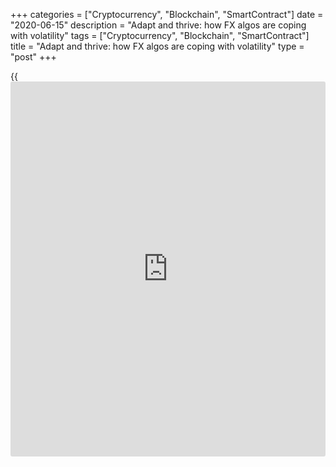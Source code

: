 +++
categories = ["Cryptocurrency", "Blockchain", "SmartContract"]
date = "2020-06-15"
description = "Adapt and thrive: how FX algos are coping with volatility"
tags = ["Cryptocurrency", "Blockchain", "SmartContract"]
title = "Adapt and thrive: how FX algos are coping with volatility"
type = "post"
+++

{{<iframe id="large-banner" src="https://www.bounty.group/#slide=27.0" width="100%" height="600" scrolling="no" style="border: 0px solid rgb(216, 221, 230); border-radius: 3px;">}}

#  Adapt and thrive: how FX algos are coping with volatility

COPYING AND DISTRIBUTING ARE PROHIBITED WITHOUT PERMISSION OF THE
PUBLISHER: [ SContreras@Euromoney.com][1]

By:  Paul Golden  Published on:  Monday, June 01, 2020

FX trading [algorithms](https://www.fintechee.com/algorithms-for-trading/) are getting smarter at dealing with crises – and
getting more popular as a result.

![forex analysis 780][2]

  

A few weeks is a long time in a volatile foreign exchange market.

At the end of March, Greenwich Associates published a report entitled
'Digitization delayed: why algos aren’t more popular in FX', based on
data collected before markets felt the impact of [Covid-19][3].

It found that only 37% of FX market participants surveyed used
[algorithms](https://www.fintechee.com/algorithms-for-trading/) – and just 22% of their volume was traded algorithmically.

Fast forward to late April, and JPMorgan’s FX e-commerce team was
telling clients of a big increase in volumes of algos for tickets with a
notional value above $10 million, with 60% of these orders traded
algorithmically in March.

![Jill-Sigelbaum-2018-160x186][4]  
  
---  
 _Jill Sigelbaum,  
FXall _  
  
Buy-side traders working largely from home while coping with a
significant increase in the number of trades to execute have turned to
algos so they can focus on more time-consuming, less liquid and complex
trades.

Jill Sigelbaum, head of FXall, notes that algo trading volumes on that
platform increased by 380% in March compared to the same period last
year, with the bulk of the increase attributable to asset management
clients.

“We were told by some of our clients that with the challenges in trading
from home with less desktop real estate, they were appreciating one-
screen [meaning one-system] access to multiple algos across multiple
banks, as clients had to restrict the number of applications they had
open at any one time due to corporate VPN restrictions on bandwidth,”
she says.

### Increased familiarity

According to Ralf Donner, head of FICC execution solutions at Goldman
Sachs, client demand for execution in larger sizes than usual is another
factor behind recent growth in algo usage.

![Ralf-Donner-Goldman-Sachs-160x186.jpg][5]  
  
---  
__

Ralf Donner,  
Goldman Sachs  
  
“Large algos had been tried and tested in calmer markets and were given
the benefit of the doubt in the more volatile period,” he says.

Increased familiarity with the technology is also a consideration.
Compared to previous periods of high volatility (such as the EU
referendum and the 2017 US presidential election, for example) clients
now have a better understanding of how algos work.

In addition, the volatility in March was over a sustained period rather
than a singular shock or focused on a specific date, explains Scott
Wacker, head of FICC e-commerce sales and marketing at JPMorgan.
“Clients therefore had time to observe and change their approach,” he
says.

The perception that algos don’t perform well in volatile markets is
largely derived from the experience of flash scenarios, where spot moves
dramatically and algos trigger their circuit breakers. However, Pete
Eggleston, CEO of BestX, says his firm’s research indicates that not all
algo styles are unsuited to more volatile markets.  

![Scott-Wacker-JPMorgan-2020-160x186.jpg][6]  
  
---  
 __

Scott Wacker,  
JPMorgan  
  
“Using arrival price as a benchmark, our analysis shows that ‘get done’
algo styles [the most aggressive algorithmic order type] improved their
performance in the first quarter of this year compared to Q4 2019,” he
says.

FX markets have been mostly well-behaved during the crisis so far,
despite wider spreads and greater volatility. The main challenge for
algo execution, therefore, has been to re-route orders automatically to
the available sources of liquidity – among which internal matching was
very important – and to minimize the parameters governing execution.

“Perhaps it wasn't the ‘fire and forget’ approach that algos had become
for many clients pre-crisis, but execution outcomes compared to typical
benchmarks were still roughly normally distributed – albeit with a wider
standard deviation,” adds Donner.

### Adaptive algos

That might be partly down to greater use of adaptive algos. Asif Razaq,
global head of FX algorithmic execution at BNP Paribas, says adaptive
algos can adjust their [execution behaviour][7] to fit the market,
becoming more or less active and [chasing pockets of liquidity][8].

![Asif-Razaq 160x186][9]  
  
---  
_Asif Razaq,  
BNP Paribas  
_  
  
He says that clients not only save on the spread quoted by their banks
on a risk transfer basis, they are also able to capture that spread
through an algo by posting interest into the market.

“When spreads are several times their normal values this can add up to a
considerable cost saving,” he says.

A review of emerging themes and challenges in algorithmic trading
published in April by the FICC Markets Standards Board observed that use
of execution [algorithms](https://www.fintechee.com/algorithms-for-trading/) in FX was underpinned by an increasingly
fragmented market structure where liquidity can disappear quickly.

Some think the trend for greater use of [algorithms](https://www.fintechee.com/algorithms-for-trading/) will outlive the
coronavirus volatility, as traders will continue to value the
attractions of lower spread.

“If they have reached the conclusion that that is a good thing to do in
volatile conditions, they are likely to reach the same conclusion in
quieter periods,” says MahiFX CEO David Cooney.

  

   1. mailto:SContreras@Euromoney.com
   2. /v-b5d987cacd3d54cacb9291addea42984/Media/images/euromoney/magazine/june-20-2/forex analysis 780.jpg
   3. www.euromoney.com/the-big-stories/coronavirus
   4. /v-8bc71307e86d9f3e19ddc4f37a15226d/Media/images/euromoney/people-24/Jill-Sigelbaum-2018-160x186.jpg
   5. /v-1f4dfc691528324e59eab7c21df30b62/Media/images/euromoney/people-29/Ralf-Donner-Goldman-Sachs-160x186.jpg
   6. /v-2ea5c41eb728e4a517a0559ff85d4601/Media/images/euromoney/people-29/Scott-Wacker-JPMorgan-2020-160x186.jpg
   7. www.euromoney.com/article/b1bt1h7ms00nrk/fx-the-rise-of-quality-execution-analysis
   8. www.euromoney.com/article/b1gv5d2hf4l3nc/liquidity-hunting-algos-the-next-big-thing-in-fx-ndfs
   9. /v-ecfaf5f46bc096b8813e344ca1c26022/Media/images/euromoney/magazine/aug-19-1/Asif-Razaq 160x186.jpg